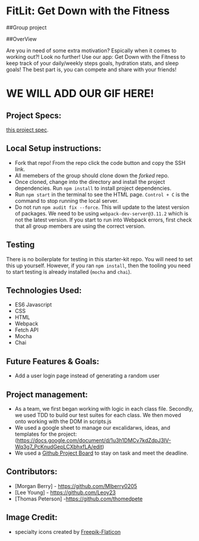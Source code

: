 # FitLit: Get Down with the Fitness
##Group project

##OverView

Are you in need of some extra motivation?  Espically when it comes to working out?!  Look no further!  Use our app: Get Down with the Fitness to keep track of your daily/weekly steps goals, hydration stats, and sleep goals!  The best part is, you can compete and share with your friends!

# WE WILL ADD OUR GIF HERE!  

## Project Specs:
[this project spec](http://frontend.turing.io/projects/fitlit.html).

## Local Setup instructions:

- Fork that repo! From the repo click the code button and copy the SSH link.
- All memebers of the group should clone down the _forked_ repo.
- Once cloned, change into the directory and install the project dependencies. Run `npm install` to install project dependencies.
- Run `npm start` in the terminal to see the HTML page.  `Control + C` is the command to stop running the local server.     
- Do not run `npm audit fix --force`.  This will update to the latest version of packages.  We need to be using `webpack-dev-server@3.11.2` which is not the latest version.  If you start to run into Webpack errors, first check that all group members are using the correct version.  

## Testing

There is no boilerplate for testing in this starter-kit repo. You will need to set this up yourself. However, if you ran `npm install`, then the tooling you need to start testing is already installed (`mocha` and `chai`).

## Technologies Used:
- ES6 Javascript
- CSS
- HTML
- Webpack
- Fetch API
- Mocha
- Chai

## Future Features & Goals:
- Add a user login page instead of generating a random user

## Project management:
- As a team, we first began working with logic in each class file.  Secondly, we used TDD to build our test suites for each class.  We then moved onto working with the DOM in scripts.js
- We used a google sheet to manage our excalidarws, ideas, and templates for the project:
(https://docs.google.com/document/d/1u3h1DMCv7kdZdpJ3IV-Wq3g7_PcKnudGepLCXbhxfLA/edit)
- We used a [Github Project Board](https://github.com/Leoy23/down-with-the-fitness/projects) to stay on task and meet the deadline.

## Contributors:
- [Morgan Berry] - https://github.com/Mlberry0205
- [Lee Young] - https://github.com/Leoy23
- [Thomas Peterson] -https://github.com/thomedpete

## Image Credit:
- specialty icons created by [Freepik-Flaticon](https://www.flaticon.com/authors/freepik)
